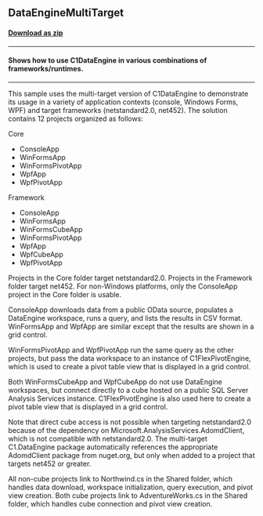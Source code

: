 ## DataEngineMultiTarget
#### [Download as zip](https://downgit.github.io/#/home?url=https://github.com/GrapeCity/ComponentOne-Service-Components-Samples/tree/master/DataEngine/DataEngineMultiTarget)
____
#### Shows how to use C1DataEngine in various combinations of frameworks/runtimes.
____
This sample uses the multi-target version of C1DataEngine to demonstrate its
usage in a variety of application contexts (console, Windows Forms, WPF) and
target frameworks (netstandard2.0, net452). The solution contains 12 projects
organized as follows:

Core

* ConsoleApp
* WinFormsApp
* WinFormsPivotApp
* WpfApp
* WpfPivotApp

Framework

* ConsoleApp
* WinFormsApp
* WinFormsCubeApp
* WinFormsPivotApp
* WpfApp
* WpfCubeApp
* WpfPivotApp

Projects in the Core folder target netstandard2.0. Projects in the Framework
folder target net452. For non-Windows platforms, only the ConsoleApp project
in the Core folder is usable.

ConsoleApp downloads data from a public OData source, populates a DataEngine
workspace, runs a query, and lists the results in CSV format. WinFormsApp
and WpfApp are similar except that the results are shown in a grid control.

WinFormsPivotApp and WpfPivotApp run the same query as the other projects,
but pass the data workspace to an instance of C1FlexPivotEngine, which is
used to create a pivot table view that is displayed in a grid control.

Both WinFormsCubeApp and WpfCubeApp do not use DataEngine workspaces, but
connect directly to a cube hosted on a public SQL Server Analysis Services
instance. C1FlexPivotEngine is also used here to create a pivot table view
that is displayed in a grid control.

Note that direct cube access is not possible when targeting netstandard2.0
because of the dependency on Microsoft.AnalysisServices.AdomdClient, which
is not compatible with netstandard2.0. The multi-target C1.DataEngine package
automatically references the appropriate AdomdClient package from nuget.org,
but only when added to a project that targets net452 or greater.

All non-cube projects link to Northwind.cs in the Shared folder, which
handles data download, workspace initialization, query execution, and pivot
view creation. Both cube projects link to AdventureWorks.cs in the Shared
folder, which handles cube connection and pivot view creation.
